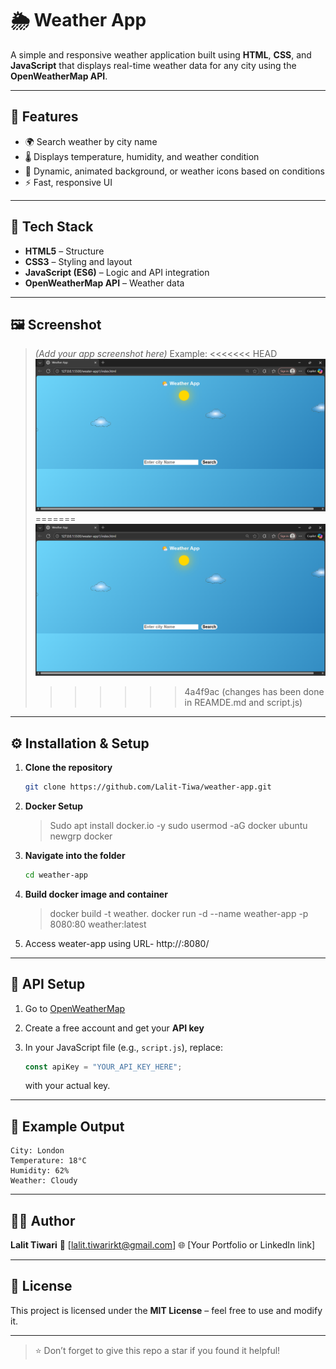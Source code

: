 # 🌦️ Weather App

A simple and responsive weather application built using **HTML**, **CSS**, and **JavaScript** that displays real-time weather data for any city using the **OpenWeatherMap API**.

---


## 🚀 Features

* 🌍 Search weather by city name
* 🌡️ Displays temperature, humidity, and weather condition
* 🌈 Dynamic, animated background, or weather icons based on conditions
* ⚡ Fast, responsive UI

---

## 🧰 Tech Stack

* **HTML5** – Structure
* **CSS3** – Styling and layout
* **JavaScript (ES6)** – Logic and API integration
* **OpenWeatherMap API** – Weather data

---

## 🖼️ Screenshot

> *(Add your app screenshot here)*
> Example:
<<<<<<< HEAD
> ![App Screenshot](assets/weather.png)
=======
> ![App Screenshot](/assets/weather.png)
>>>>>>> 4a4f9ac (changes has been done in REAMDE.md and script.js)

---

## ⚙️ Installation & Setup

1. **Clone the repository**

   ```bash
   git clone https://github.com/Lalit-Tiwa/weather-app.git
   ```
1. **Docker Setup**
   > Sudo apt install docker.io -y 
   > sudo usermod -aG docker ubuntu
   > newgrp docker
    
2. **Navigate into the folder**

   ```bash
   cd weather-app
   ```
3. **Build docker image and container**
   > docker build -t weather.
   > docker run -d --name weather-app -p 8080:80 weather:latest 

4. Access weater-app using URL- http://<public-ip-address>:8080/

---

## 🔑 API Setup

1. Go to [OpenWeatherMap](https://openweathermap.org/api)
2. Create a free account and get your **API key**
3. In your JavaScript file (e.g., `script.js`), replace:

   ```js
   const apiKey = "YOUR_API_KEY_HERE";
   ```

   with your actual key.

---

## 🧪 Example Output

```
City: London
Temperature: 18°C
Humidity: 62%
Weather: Cloudy
```

---

## 🧑‍💻 Author

**Lalit Tiwari**
📧 [lalit.tiwarirkt@gmail.com]
🌐 [Your Portfolio or LinkedIn link]

---

## 📝 License

This project is licensed under the **MIT License** – feel free to use and modify it.

---

> ⭐ Don’t forget to give this repo a star if you found it helpful!




